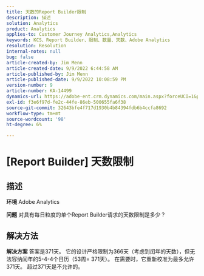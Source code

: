 ```yaml
---
title: 天数的Report Builder限制
description: 描述
solution: Analytics
product: Analytics
applies-to: Customer Journey Analytics,Analytics
keywords: KCS、Report Builder、限制、数量、天数、Adobe Analytics
resolution: Resolution
internal-notes: null
bug: false
article-created-by: Jim Menn
article-created-date: 9/9/2022 6:44:58 AM
article-published-by: Jim Menn
article-published-date: 9/9/2022 10:08:59 PM
version-number: 9
article-number: KA-14499
dynamics-url: https://adobe-ent.crm.dynamics.com/main.aspx?forceUCI=1&pagetype=entityrecord&etn=knowledgearticle&id=fcd64fe9-0a30-ed11-9db1-0022480866ad
exl-id: f3e6f97d-fe2c-44fe-86eb-500655fa6f38
source-git-commit: 32643bfe4f717d1930b4b84394fdb6b4ccfa8692
workflow-type: tm+mt
source-wordcount: '98'
ht-degree: 6%

---
```


# [Report Builder] 天数限制

## 描述


<b>环境</b>
Adobe Analytics

<b>问题</b>
对具有每日粒度的单个Report Builder请求的天数限制是多少？


## 解决方法


<b>解决方案</b>
答案是371天。
它的设计严格限制为366天（考虑到闰年的天数），但无法容纳闰年的5-4-4个日历（53周= 371天）。
在需要时，它重新校准为最多允许371天。
超过371天是不允许的。

